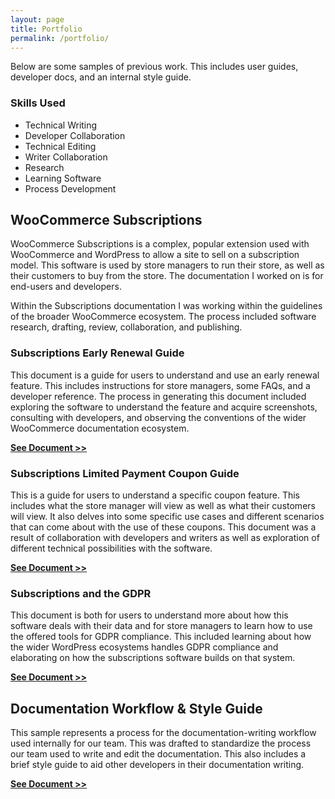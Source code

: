 ```yaml
---
layout: page
title: Portfolio
permalink: /portfolio/
---
```


Below are some samples of previous work. This includes user guides, developer docs, and an internal style guide.

### Skills Used

- Technical Writing
- Developer Collaboration
- Technical Editing
- Writer Collaboration
- Research
- Learning Software
- Process Development

## WooCommerce Subscriptions

WooCommerce Subscriptions is a complex, popular extension used with WooCommerce and WordPress to allow a site to sell on a subscription model. This software is used by store managers to run their store, as well as their customers to buy from the store. The documentation I worked on is for end-users and developers.

Within the Subscriptions documentation I was working within the guidelines of the broader WooCommerce ecosystem. The process included software research, drafting, review, collaboration, and publishing.

### Subscriptions Early Renewal Guide

This document is a guide for users to understand and use an early renewal feature. This includes instructions for store managers, some FAQs, and a developer reference. The process in generating this document included exploring the software to understand the feature and acquire screenshots, consulting with developers, and observing the conventions of the wider WooCommerce documentation ecosystem.

[**See Document >>**]()

### Subscriptions Limited Payment Coupon Guide

This is a guide for users to understand a specific coupon feature. This includes what the store manager will view as well as what their customers will view. It also delves into some specific use cases and different scenarios that can come about with the use of these coupons. This document was a result of collaboration with developers and writers as well as exploration of different technical possibilities with the software.

[**See Document >>**]()

### Subscriptions and the GDPR

This document is both for users to understand more about how this software deals with their data and for store managers to learn how to use the offered tools for GDPR compliance. This included learning about how the wider WordPress ecosystems handles GDPR compliance and elaborating on how the subscriptions software builds on that system.

[**See Document >>**]()

## Documentation Workflow & Style Guide

This sample represents a process for the documentation-writing workflow used internally for our team. This was drafted to standardize the process our team used to write and edit the documentation. This also includes a brief style guide to aid other developers in their documentation writing.

[**See Document >>**]()
